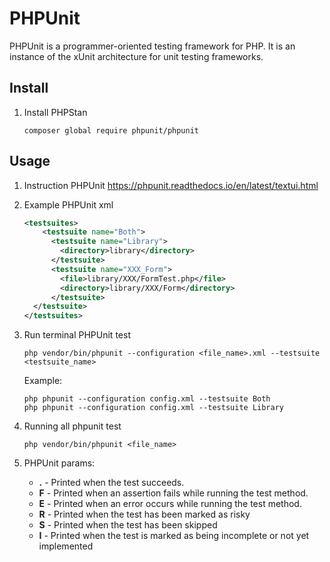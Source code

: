 PHPUnit
====

PHPUnit is a programmer-oriented testing framework for PHP.
It is an instance of the xUnit architecture for unit testing frameworks.

## Install

1. Install PHPStan

    ```shell
    composer global require phpunit/phpunit
    ```

## Usage

1. Instruction PHPUnit https://phpunit.readthedocs.io/en/latest/textui.html

1. Example PHPUnit xml
    ```xml phpunit.xml
    <testsuites>
        <testsuite name="Both">
          <testsuite name="Library">
            <directory>library</directory>
          </testsuite>
          <testsuite name="XXX_Form">
            <file>library/XXX/FormTest.php</file>
            <directory>library/XXX/Form</directory>
          </testsuite>
      </testsuite>
    </testsuites>
    ```

1. Run terminal PHPUnit test
    ```shell
    php vendor/bin/phpunit --configuration <file_name>.xml --testsuite <testsuite_name>
    ```

    Example:
    ```shell
    php phpunit --configuration config.xml --testsuite Both
    php phpunit --configuration config.xml --testsuite Library
    ```

1. Running all phpunit test
    ```shell
    php vendor/bin/phpunit <file_name>
    ```

1. PHPUnit params:
    * **.** - Printed when the test succeeds.
    * **F** - Printed when an assertion fails while running the test method.
    * **E** - Printed when an error occurs while running the test method.
    * **R** - Printed when the test has been marked as risky
    * **S** - Printed when the test has been skipped
    * **I** - Printed when the test is marked as being incomplete or not yet implemented
